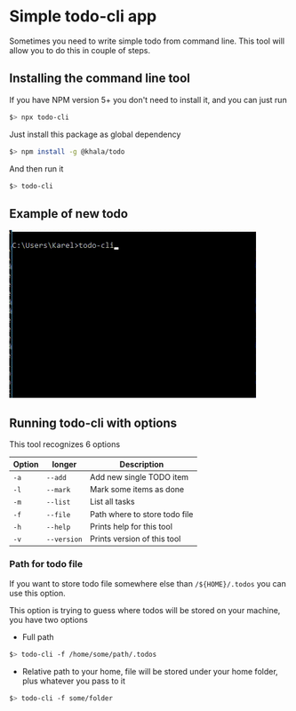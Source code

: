 # Simple todo-cli app
Sometimes you need to write simple todo from command line. This tool will allow you to do this in couple of steps.

## Installing the command line tool
If you have NPM version 5+ you don't need to install it, and you can just run
```bash
$> npx todo-cli
```

Just install this package as global dependency
```bash
$> npm install -g @khala/todo
```

And then run it
```bash
$> todo-cli
```

## Example of new todo
![TODO example](static/todo-example.gif?raw=true "TODO example")

## Running todo-cli with options
This tool recognizes 6 options

| Option | longer | Description |
|---|---|---|
| `-a` | `--add` | Add new single TODO item |
| `-l` | `--mark` | Mark some items as done |
| `-m` | `--list` | List all tasks |
| `-f` | `--file` | Path where to store todo file |
| `-h` | `--help` | Prints help for this tool |
| `-v` | `--version` | Prints version of this tool |

### Path for todo file
If you want to store todo file somewhere else than `/${HOME}/.todos` you can use this option.

This option is trying to guess where todos will be stored on your machine, you have two options

* Full path
```bash
$> todo-cli -f /home/some/path/.todos
```
* Relative path to your home, file will be stored under your home folder, plus whatever you pass to it
```bash
$> todo-cli -f some/folder
```

